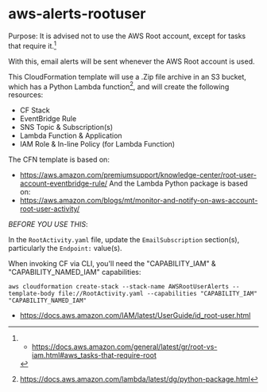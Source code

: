 # aws-alerts-rootuser

Purpose:
It is advised not to use the AWS Root account, except for tasks that require it.[^1]

With this, email alerts will be sent whenever the AWS Root account is used.

This CloudFormation template will use a .Zip file archive in an S3 bucket, which has a Python Lambda function[^2], 
and will create the following resources:
- CF Stack
- EventBridge Rule
- SNS Topic & Subscription(s)
- Lambda Function & Application
- IAM Role & In-line Policy (for Lambda Function)

The CFN template is based on:
- https://aws.amazon.com/premiumsupport/knowledge-center/root-user-account-eventbridge-rule/
And the Lambda Python package is based on:
- https://aws.amazon.com/blogs/mt/monitor-and-notify-on-aws-account-root-user-activity/

_BEFORE YOU USE THIS_:  

In the `RootActivity.yaml` file, update the `EmailSubscription` section(s), particularly the `Endpoint:` value(s).

When invoking CF via CLI, you'll need the "CAPABILITY_IAM" & "CAPABILITY_NAMED_IAM" capabilities:

`aws cloudformation create-stack --stack-name AWSRootUserAlerts --template-body file://RootActivity.yaml --capabilities "CAPABILITY_IAM" "CAPABILITY_NAMED_IAM"`


[^1]: - https://docs.aws.amazon.com/general/latest/gr/root-vs-iam.html#aws_tasks-that-require-root
  - https://docs.aws.amazon.com/IAM/latest/UserGuide/id_root-user.html

[^2]: https://docs.aws.amazon.com/lambda/latest/dg/python-package.html

